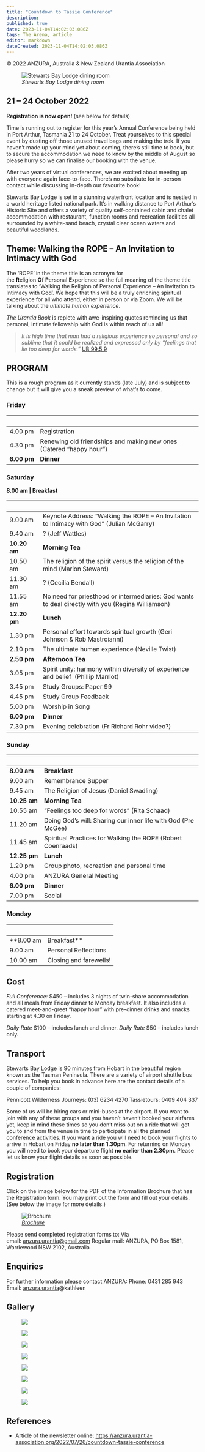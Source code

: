 ```yaml
---
title: "Countdown to Tassie Conference"
description: 
published: true
date: 2023-11-04T14:02:03.086Z
tags: The Arena, article
editor: markdown
dateCreated: 2023-11-04T14:02:03.086Z
---
```


<p class="v-card v-sheet theme--light gray lighten-3 px-2">© 2022 ANZURA, Australia & New Zealand Urantia Association</p>

<figure id="Figure_1" class="image urantiapedia">
<img src="/image/article/The_Arena/Dining-room-crop-570x329.jpg" alt="Stewarts Bay Lodge dining room">
<figcaption><em>Stewarts Bay Lodge dining room</em></figcaption>
</figure>

## 21 – 24 October 2022

**Registration is now open!** (see below for details)

Time is running out to register for this year’s Annual Conference being held in Port Arthur, Tasmania 21 to 24 October. Treat yourselves to this special event by dusting off those unused travel bags and making the trek. If you haven’t made up your mind yet about coming, there’s still time to book, but to secure the accommodation we need to know by the middle of August so please hurry so we can finalise our booking with the venue.

After two years of virtual conferences, we are excited about meeting up with everyone again face-to-face. There’s no substitute for in-person contact while discussing in-depth our favourite book!

Stewarts Bay Lodge is set in a stunning waterfront location and is nestled in a world heritage listed national park. It’s in walking distance to Port Arthur’s Historic Site and offers a variety of quality self-contained cabin and chalet accommodation with restaurant, function rooms and recreation facilities all surrounded by a white-sand beach, crystal clear ocean waters and beautiful woodlands.

## Theme: Walking the ROPE – An Invitation to Intimacy with God

The ‘ROPE’ in the theme title is an acronym for the **R**eligion **O**f **P**ersonal **E**xperience so the full meaning of the theme title translates to ‘Walking the Religion of Personal Experience – An Invitation to Intimacy with God’. We hope that this will be a truly enriching spiritual experience for all who attend, either in person or via Zoom. We will be talking about the _ultimate human experience_.

_The Urantia Book_ is replete with awe-inspiring quotes reminding us that personal, intimate fellowship with God is within reach of us all!

> _It is high time that man had a religious experience so personal and so sublime that it could be realized and expressed only by “feelings that lie too deep for words.”_ [UB 99:5.9](/en/The_Urantia_Book/99#p5_9)

## PROGRAM

This is a rough program as it currently stands (late July) and is subject to change but it will give you a sneak preview of what’s to come.

### Friday

&nbsp; | &nbsp;
--- | ---
4.00 pm | Registration
4.30 pm | Renewing old friendships and making new ones (Catered “happy hour”)
**6.00 pm** | **Dinner**

### Saturday

**8.00 am | Breakfast**

&nbsp; | &nbsp;
--- | ---
9.00 am | Keynote Address: “Walking the ROPE – An Invitation to Intimacy with God” (Julian McGarry)
9.40 am | ? (Jeff Wattles)
**10.20 am** | **Morning Tea**
10.50 am | The religion of the spirit versus the religion of the mind (Marion Steward)
11.30 am | ? (Cecilia Bendall)
11.55 am | No need for priesthood or intermediaries: God wants to deal directly with you (Regina Williamson)
**12.20 pm** | **Lunch**
1.30 pm | Personal effort towards spiritual growth (Geri Johnson & Rob Mastroianni)
2.10 pm | The ultimate human experience (Neville Twist)
**2.50 pm** | **Afternoon Tea**
3.05 pm | Spirit unity: harmony within diversity of experience and belief  (Phillip Marriot)
3.45 pm | Study Groups: Paper 99
4.45 pm | Study Group Feedback
5.00 pm  | Worship in Song
**6.00 pm**  | **Dinner**
7.30 pm | Evening celebration (Fr Richard Rohr video?)

### Sunday

&nbsp; | &nbsp;
--- | ---
**8.00 am** | **Breakfast**
9.00 am | Remembrance Supper
9.45 am | The Religion of Jesus (Daniel Swadling)
**10.25 am** | **Morning Tea**
10.55 am | “Feelings too deep for words” (Rita Schaad)
11.20 am | Doing God’s will: Sharing our inner life with God (Pre McGee)
11.45 am | Spiritual Practices for Walking the ROPE (Robert Coenraads)
**12.25 pm** | **Lunch**
1.20 pm | Group photo, recreation and personal time
4.00 pm  | ANZURA General Meeting
**6.00 pm** | **Dinner**
7.00 pm  | Social

### Monday

&nbsp; | &nbsp;
--- | ---
**8.00 am | Breakfast**
9.00 am  | Personal Reflections
10.00 am | Closing and farewells!

## Cost

_Full Conference:_ $450 – includes 3 nights of twin-share accommodation and all meals from Friday dinner to Monday breakfast. It also includes a catered meet-and-greet “happy hour” with pre-dinner drinks and snacks starting at 4.30 on Friday.

_Daily Rate_ $100 – includes lunch and dinner.
_Daily Rate_ $50 – includes lunch only.

## Transport

Stewarts Bay Lodge is 90 minutes from Hobart in the beautiful region known as the Tasman Peninsula. There are a variety of airport shuttle bus services. To help you book in advance here are the contact details of a couple of companies:

Pennicott Wilderness Journeys: (03) 6234 4270
Tassietours: 0409 404 337

Some of us will be hiring cars or mini-buses at the airport. If you want to join with any of these groups and you haven’t haven’t booked your airfares yet, keep in mind these times so you don’t miss out on a ride that will get you to and from the venue in time to participate in all the planned conference activities. If you want a ride you will need to book your flights to arrive in Hobart on Friday **no later than 1.30pm**. For returning on Monday you will need to book your departure flight **no earlier than 2.30pm**. Please let us know your flight details as soon as possible.

## Registration

Click on the image below for the PDF of the Information Brochure that has the Registration form. You may print out the form and fill out your details. (See below the image for more details.)

<figure id="Figure_2" class="image urantiapedia">
<img src="/image/article/The_Arena/Screenshot-Brochure-Conf-2022-263x570.jpg" alt="Brochure">
<figcaption><em><a href="https://anzura.urantia-association.org/2022/05/25/registration-information-brochure/">Brochure</a></em></figcaption>
</figure>

Please send completed registration forms to:
Via email: [anzura.urantia@gmail.com](mailto:anzura.urantia@gmail.com)
Regular mail: ANZURA, PO Box 1581, Warriewood NSW 2102, Australia

## Enquiries

For further information please contact ANZURA:
Phone: 0431 285 943
Email: [anzura.urantia](mailto:anzura.urantia@gmail.com)@kathleen

## Gallery

<figure id="Figure_3" class="image urantiapedia image-style-align-left">
<img src="/image/article/The_Arena/Cabin6.jpg">
</figure>
<figure id="Figure_4" class="image urantiapedia image-style-align-left">
<img src="/image/article/The_Arena/Cabin2-300x300.jpg">
</figure>
<figure id="Figure_5" class="image urantiapedia image-style-align-left">
<img src="/image/article/The_Arena/Surrounds2.jpg">
</figure>
<figure id="Figure_6" class="image urantiapedia image-style-align-left">
<img src="/image/article/The_Arena/Food2.jpg">
</figure>
<figure id="Figure_7" class="image urantiapedia image-style-align-left">
<img src="/image/article/The_Arena/Cabin4-395x570.jpg">
</figure>
<figure id="Figure_8" class="image urantiapedia image-style-align-left">
<img src="/image/article/The_Arena/Cabin7.jpg">
</figure>
<figure id="Figure_9" class="image urantiapedia image-style-align-left">
<img src="/image/article/The_Arena/Dining-room-inside-e1649050116313.jpg">
</figure>
<figure id="Figure_9" class="image urantiapedia image-style-align-left">
<img src="/image/article/The_Arena/Surrounds-570x570.jpg">
</figure>

## References

- Article of the newsletter online: https://anzura.urantia-association.org/2022/07/26/countdown-tassie-conference
